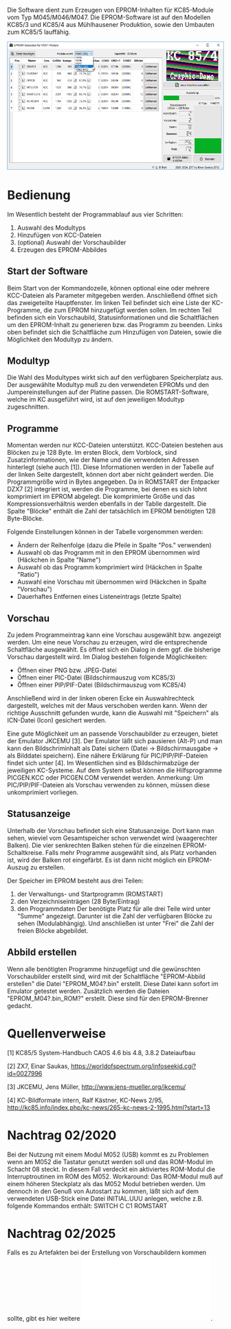 
Die Software dient zum Erzeugen von EPROM-Inhalten für KC85-Module vom
Typ M045/M046/M047. Die EPROM-Software ist auf den Modellen KC85/3 und KC85/4 aus Mühlhausener Produktion, sowie den Umbauten zum KC85/5 lauffähig.

![Screenshot](EPROM-Generator_Screenshot_2024.png)


# Bedienung

Im Wesentlich besteht der Programmablauf aus vier Schritten:
1. Auswahl des Modultyps
2. Hinzufügen von KCC-Dateien
3. (optional) Auswahl der Vorschaubilder
4. Erzeugen des EPROM-Abbildes

## Start der Software

Beim Start von der Kommandozeile, können optional eine oder mehrere KCC-Dateien als Parameter mitgegeben werden.
Anschließend öffnet sich das zweigeteilte Hauptfenster. Im linken Teil befindet sich eine Liste der KC-Programme, die zum EPROM hinzugefügt werden sollen. Im rechten Teil befinden sich ein Vorschaubild, Statusinformationen und die Schaltflächen um den EPROM-Inhalt zu generieren bzw. das Programm zu beenden.
Links oben befindet sich die Schaltfläche zum Hinzufügen von Dateien, sowie die Möglichkeit den Modultyp zu ändern.

## Modultyp

Die Wahl des Modultypes wirkt sich auf den verfügbaren Speicherplatz aus.
Der ausgewählte Modultyp muß zu den verwendeten EPROMs und den Jumpereinstellungen auf der Platine passen. Die ROMSTART-Software, welche im KC ausgeführt wird, ist auf den jeweiligen Modultyp zugeschnitten.

## Programme

Momentan werden nur KCC-Dateien unterstützt. KCC-Dateien bestehen aus Blöcken zu je 128 Byte. Im ersten Block, dem Vorblock, sind Zusatzinformationen, wie der Name und die verwendeten Adressen hinterlegt (siehe auch [1]).
Diese Informationen werden in der Tabelle auf der linken Seite dargestellt, können dort aber nicht geändert werden.
Die Programmgröße wird in Bytes angegeben. Da in ROMSTART der Entpacker DZX7 [2] integriert ist, werden die Programme, bei denen es sich lohnt komprimiert im EPROM abgelegt.
Die komprimierte Größe und das Kompressionsverhältnis werden ebenfalls in der Tablle dargestellt. Die Spalte "Blöcke" enthält die Zahl der tatsächlich im EPROM benötigten 128 Byte-Blöcke.

Folgende Einstellungen können in der Tabelle vorgenommen werden:
- Ändern der Reihenfolge (dazu die Pfeile in Spalte "Pos." verwenden)
- Auswahl ob das Programm mit in den EPROM übernommen wird (Häckchen in Spalte "Name")
- Auswahl ob das Programm komprimiert wird (Häckchen in Spalte "Ratio")
- Auswahl eine Vorschau mit übernommen wird (Häckchen in Spalte "Vorschau")
- Dauerhaftes Entfernen eines Listeneintrags (letzte Spalte)

## Vorschau

Zu jedem Programmeintrag kann eine Vorschau ausgewählt bzw. angezeigt werden.
Um eine neue Vorschau zu erzeugen, wird die entsprechende Schaltfläche ausgewählt.
Es öffnet sich ein Dialog in dem ggf. die bisherige Vorschau dargestellt wird.
Im Dialog bestehen folgende Möglichkeiten:
- Öffnen einer PNG bzw. JPEG-Datei
- Öffnen einer PIC-Datei (Bildschirmauszug vom KC85/3)
- Öffnen einer PIP/PIF-Datei (Bildschirmauszug vom KC85/4)

Anschließend wird in der linken oberen Ecke ein Auswahlrechteck dargestellt, welches mit der Maus verschoben werden kann. Wenn der richtige Ausschnitt gefunden wurde, kann die Auswahl mit "Speichern" als ICN-Datei (Icon) gesichert werden.

Eine gute Möglichkeit um an passende Vorschaubilder zu erzeugen, bietet der Emulator JKCEMU [3].
Der Emulator läßt sich pausieren (Alt-P) und man kann den Bildschriminhalt als Datei sichern (Datei -> Bildschirmausgabe -> als Bilddatei speichern).
Eine nähere Erklärung für PIC/PIP/PIF-Dateien findet sich unter [4]. Im Wesentlichen sind es Bildschirmabzüge der jeweiligen KC-Systeme.
Auf dem System selbst können die Hilfsprogramme PICGEN.KCC oder PICGEN.COM verwendet werden.
Anmerkung: Um PIC/PIP/PIF-Dateien als Vorschau verwenden zu können, müssen diese unkomprimiert vorliegen.


## Statusanzeige

Unterhalb der Vorschau befindet sich eine Statusanzeige.
Dort kann man sehen, wieviel vom Gesamtspeicher schon verwendet wird (waagerechter Balken).
Die vier senkrechten Balken stehen für die einzelnen EPROM-Schaltkreise.
Falls mehr Programme ausgewählt sind, als Platz vorhanden ist, wird der Balken rot eingefärbt.
Es ist dann nicht möglich ein EPROM-Auszug zu erstellen.

Der Speicher im EPROM besteht aus drei Teilen:
1. der Verwaltungs- und Startprogramm (ROMSTART)
2. den Verzeichniseinträgen (28 Byte/Eintrag)
3. den Programmdaten
Der benötigte Platz für alle drei Teile wird unter "Summe" angezeigt.
Darunter ist die Zahl der verfügbaren Blöcke zu sehen (Modulabhängig).
Und anschließen ist unter "Frei" die Zahl der freien Blöcke abgebildet.


## Abbild erstellen

Wenn alle benötigten Programme hinzugefügt und die gewünschten Vorschaubilder erstellt sind, wird mit der Schaltfläche "EPROM-Abbild erstellen" die Datei "EPROM_M04?.bin" erstellt. Diese Datei kann sofort im Emulator getestet werden.
Zusätzlich werden die Dateien "EPROM_M04?.bin_ROM?" erstellt. Diese sind für den EPROM-Brenner gedacht.



# Quellenverweise

[1] KC85/5 System-Handbuch CAOS 4.6 bis 4.8, 3.8.2 Dateiaufbau

[2] ZX7, Einar Saukas, https://worldofspectrum.org/infoseekid.cgi?id=0027996

[3] JKCEMU, Jens Müller, http://www.jens-mueller.org/jkcemu/

[4] KC-Bildformate intern, Ralf Kästner, KC-News 2/95, http://kc85.info/index.php/kc-news/265-kc-news-2-1995.html?start=13


# Nachtrag 02/2020

Bei der Nutzung mit einem Modul M052 (USB) kommt es zu Problemen wenn am M052 die Tastatur genutzt werden soll und das ROM-Modul im Schacht 08 steckt.
In diesem Fall verdeckt ein aktiviertes ROM-Modul die Interruptroutinen im ROM des M052.
Workaround: Das ROM-Modul muß auf einem höheren Steckplatz als das M052 Modul betrieben werden. Um dennoch in den Genuß von Autostart zu kommen, läßt sich auf dem verwendeten USB-Stick eine Datei INITIAL.UUU anlegen, welche z.B. folgende Kommandos enthält:
SWITCH C C1
ROMSTART


# Nachtrag 02/2025

Falls es zu Artefakten bei der Erstellung von Vorschaubildern kommen sollte, gibt es hier weitere ![Hinweise](ICONS.md).
